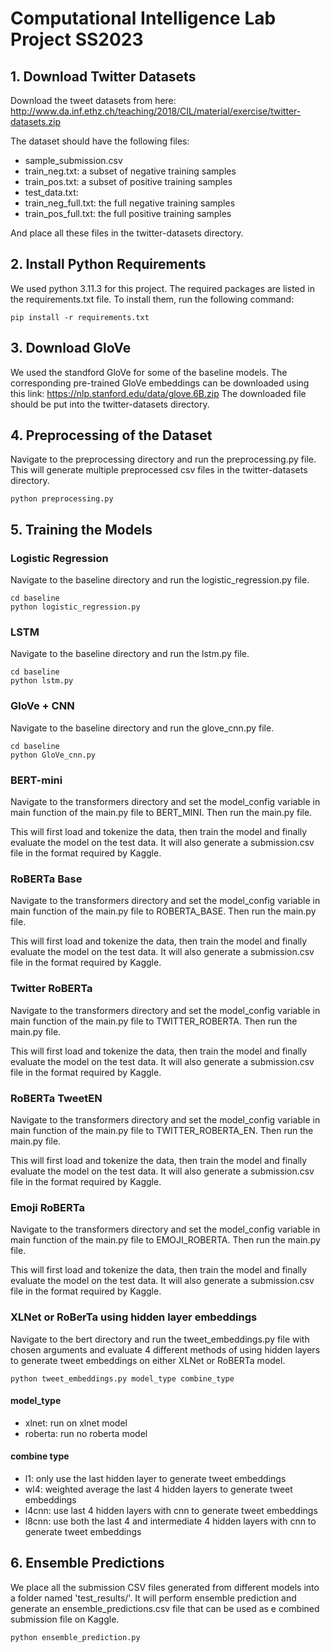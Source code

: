 # Computational Intelligence Lab Project SS2023
## 1. Download Twitter Datasets
Download the tweet datasets from here:
http://www.da.inf.ethz.ch/teaching/2018/CIL/material/exercise/twitter-datasets.zip

The dataset should have the following files:
- sample_submission.csv
- train_neg.txt: a subset of negative training samples
- train_pos.txt: a subset of positive training samples
- test_data.txt:
- train_neg_full.txt: the full negative training samples
- train_pos_full.txt: the full positive training samples

And place all these files in the twitter-datasets directory.

## 2. Install Python Requirements

We used python 3.11.3 for this project. The required packages are listed in the requirements.txt file. To install them, run the following command:

``` 
pip install -r requirements.txt
```

## 3. Download GloVe
We used the standford GloVe for some of the baseline models. The corresponding pre-trained GloVe embeddings can be downloaded using this link:
https://nlp.stanford.edu/data/glove.6B.zip
The downloaded file should be put into the twitter-datasets directory.

## 4. Preprocessing of the Dataset

Navigate to the preprocessing directory and run the preprocessing.py file.
This will generate multiple preprocessed csv files in the twitter-datasets directory.

```
python preprocessing.py
```

## 5. Training the Models


### Logistic Regression

Navigate to the baseline directory and run the logistic_regression.py file.

```
cd baseline
python logistic_regression.py
```


### LSTM

Navigate to the baseline directory and run the lstm.py file.

```
cd baseline
python lstm.py
```

### GloVe + CNN

Navigate to the baseline directory and run the glove_cnn.py file.

```
cd baseline
python GloVe_cnn.py
```

### BERT-mini
Navigate to the transformers directory and set the model_config variable in main function of the main.py file to BERT_MINI. Then run the main.py file.

This will first load and tokenize the data, then train the model and finally evaluate the model on the test data.
It will also generate a submission.csv file in the format required by Kaggle.

### RoBERTa Base

Navigate to the transformers directory and set the model_config variable in main function of the main.py file to ROBERTA_BASE. Then run the main.py file.

This will first load and tokenize the data, then train the model and finally evaluate the model on the test data.
It will also generate a submission.csv file in the format required by Kaggle.

### Twitter RoBERTa
Navigate to the transformers directory and set the model_config variable in main function of the main.py file to TWITTER_ROBERTA. Then run the main.py file.

This will first load and tokenize the data, then train the model and finally evaluate the model on the test data.
It will also generate a submission.csv file in the format required by Kaggle.


### RoBERTa TweetEN
Navigate to the transformers directory and set the model_config variable in main function of the main.py file to TWITTER_ROBERTA_EN. Then run the main.py file.

This will first load and tokenize the data, then train the model and finally evaluate the model on the test data.
It will also generate a submission.csv file in the format required by Kaggle.

### Emoji RoBERTa
Navigate to the transformers directory and set the model_config variable in main function of the main.py file to EMOJI_ROBERTA. Then run the main.py file.

This will first load and tokenize the data, then train the model and finally evaluate the model on the test data.
It will also generate a submission.csv file in the format required by Kaggle.


### XLNet or RoBerTa using hidden layer embeddings
Navigate to the bert directory and run the tweet_embeddings.py file with chosen arguments and evaluate 4 different methods of using hidden layers to generate tweet embeddings on either XLNet or RoBERTa model.
```
python tweet_embeddings.py model_type combine_type
```
#### model_type
- xlnet: run on xlnet model
- roberta: run no roberta model

#### combine type
- l1: only use the last hidden layer to generate tweet embeddings
- wl4: weighted average the last 4 hidden layers to generate tweet embeddings
- l4cnn: use last 4 hidden layers with cnn to generate tweet embeddings
- l8cnn: use both the last 4 and intermediate 4 hidden layers with cnn to generate tweet embeddings


## 6. Ensemble Predictions
We place all the submission CSV files generated from different models into a folder named 'test_results/'. It will perform ensemble prediction and generate an ensemble_predictions.csv file that can be used as e combined submission file on Kaggle.

```
python ensemble_prediction.py
```
